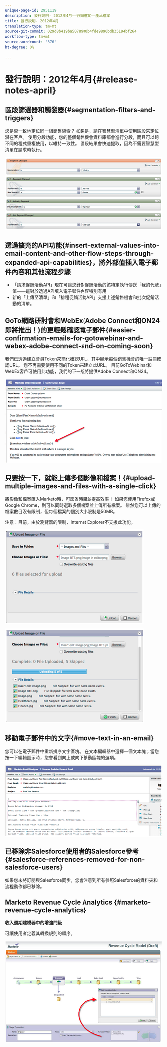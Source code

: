 ```yaml
---
unique-page-id: 2951119
description: 發行說明- 2012年4月——行銷檔案——產品檔案
title: 發行說明- 2012年4月
translation-type: tm+mt
source-git-commit: 029d8b419ba5078980b4fde9890bdb35194bf264
workflow-type: tm+mt
source-wordcount: '376'
ht-degree: 0%

---
```



# 發行說明：2012年4月{#release-notes-april}

## 區段篩選器和觸發器{#segmentation-filters-and-triggers}

您是否一致地定位同一組銷售線索？ 如果是，請在智慧型清單中使用區段來定位潛在客戶。 使用分段功能，您的整個銷售機會資料庫都會進行分段，而且可以跨不同的程式重複使用，以維持一致性。 區段結果會快速提取，因為不需要智慧型清單在請求時執行。

![](assets/image2014-9-23-10-3a3-3a57.png)

## 透過擴充的API功能{#insert-external-values-into-email-content-and-other-flow-steps-through-expanded-api-capabilities}，將外部值插入電子郵件內容和其他流程步驟

* 「請求促銷活動API」現在可讓您針對促銷活動的該特定執行傳送「我的代號」值——這對於透過API填入電子郵件內容特別有用
* 新的「上傳至清單」和「排程促銷活動API」支援上述銷售機會和批次促銷活動的清單。

## GoTo網路研討會和WebEx(Adobe Connect和ON24即將推出！)的更輕鬆確認電子郵件{#easier-confirmation-emails-for-gotowebinar-and-webex-adobe-connect-and-on-coming-soon}

我們已透過建立會員Token來簡化確認URL，其中顯示每個銷售機會的唯一註冊確認URL。 您不再需要使用不同的Token來建立此URL。 目前GoToWebinar和WebEx客戶可使用此功能，我們的下一版將提供Adobe Connect和ON24。

![](assets/image2014-9-23-10-3a4-3a18.png)

## 只要按一下，就能上傳多個影像和檔案！{#upload-multiple-images-and-files-with-a-single-click}

將影像和檔案匯入Marketo時，可節省時間並提高效率！ 如果您使用Firefox或Google Chrome，則可以同時選取多個檔案並上傳所有檔案。 雖然您可以上傳的檔案數目沒有限制，但每個檔案的個別大小限制是50MB。

注意：目前，由於瀏覽器的限制，Internet Explorer不支援此功能。

![](assets/image2014-9-23-10-3a4-3a32.png)

![](assets/image2014-9-23-10-3a4-3a46.png)

## 移動電子郵件中的文字{#move-text-in-an-email}

您可以在電子郵件中重新排序文字區塊。 在文本編輯器中選擇一個文本塊；當您按一下編輯圖示時，您會看到向上或向下移動區塊的選項。

![](assets/image2014-9-23-10-3a5-3a1.png)

## 已移除非Salesforce使用者的Salesforce參考{#salesforce-references-removed-for-non-salesforce-users}

如果您未將訂閱與Salesforce同步，您會注意到所有參照Salesforce的資料夾和流程動作都已移除。

## Marketo Revenue Cycle Analytics {#marketo-revenue-cycle-analytics}

**收入週期建模器中的增強門級**

可讓使用者定義其轉換規則的順序。

![](assets/image2014-9-23-10-3a5-3a17.png)
